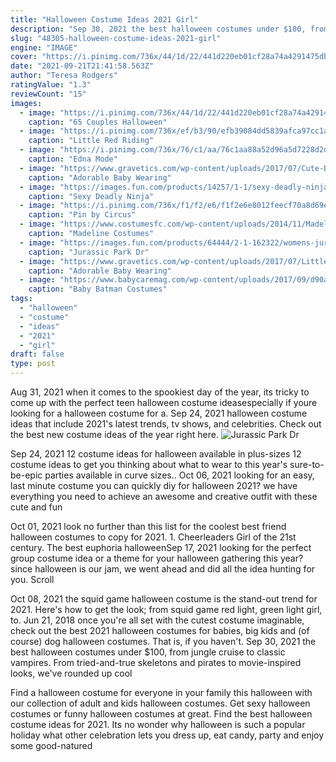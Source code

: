 ```yaml
---
title: "Halloween Costume Ideas 2021 Girl"
description: "Sep 30, 2021 the best halloween costumes under $100, from jungle cruise to classic vampires. From tried-and-true skeletons and pirates to movie-inspired looks, we've rounded up cool"
slug: "48305-halloween-costume-ideas-2021-girl"
engine: "IMAGE"
cover: "https://i.pinimg.com/736x/44/1d/22/441d220eb01cf28a74a4291475db2d16.jpg"
date: "2021-09-21T21:41:58.563Z"
author: "Teresa Rodgers"
ratingValue: "1.3"
reviewCount: "15"
images:
  - image: "https://i.pinimg.com/736x/44/1d/22/441d220eb01cf28a74a4291475db2d16.jpg"
    caption: "65 Couples Halloween"
  - image: "https://i.pinimg.com/736x/ef/b3/90/efb39084dd5839afca97cc1ab3debd87--toddler-girl-costumes-red-riding-hood-costume.jpg"
    caption: "Little Red Riding"
  - image: "https://i.pinimg.com/736x/76/c1/aa/76c1aa88a52d96a5d7228d2d1cdd4a4d--edna-mode-cosplay-halloween-ideas.jpg"
    caption: "Edna Mode"
  - image: "https://www.gravetics.com/wp-content/uploads/2017/07/Cute-Babies-Halloween-Costumes.jpg"
    caption: "Adorable Baby Wearing"
  - image: "https://images.fun.com/products/14257/1-1/sexy-deadly-ninja-womens-costume-update1.jpg"
    caption: "Sexy Deadly Ninja"
  - image: "https://i.pinimg.com/736x/f1/f2/e6/f1f2e6e8012feecf70a8d69e68405c12--clowns.jpg"
    caption: "Pin by Circus"
  - image: "https://www.costumesfc.com/wp-content/uploads/2014/11/Madeline-Halloween-Costume.jpg"
    caption: "Madeline Costumes"
  - image: "https://images.fun.com/products/64444/2-1-162322/womens-jurassic-park-dr-ellie-sattler-costume-alt-8.jpg"
    caption: "Jurassic Park Dr"
  - image: "https://www.gravetics.com/wp-content/uploads/2017/07/Little-girls-Halloween-costumes-Lucy-Ethel.jpg"
    caption: "Adorable Baby Wearing"
  - image: "https://www.babycaremag.com/wp-content/uploads/2017/09/d90a143c4d3a22a9b0db06369d8f05d4.jpg"
    caption: "Baby Batman Costumes"
tags:
  - "halloween"
  - "costume"
  - "ideas"
  - "2021"
  - "girl"
draft: false
type: post
---
```


Aug 31, 2021 when it comes to the spookiest day of the year, its tricky to come up with the perfect teen halloween costume ideasespecially if youre looking for a halloween costume for a. Sep 24, 2021 halloween costume ideas that include 2021's latest trends, tv shows, and celebrities. Check out the best new costume ideas of the year right here.
![Jurassic Park Dr](https://images.fun.com/products/64444/2-1-162322/womens-jurassic-park-dr-ellie-sattler-costume-alt-8.jpg "Jurassic Park Dr")

Sep 24, 2021 12 costume ideas for halloween available in plus-sizes  12 costume ideas to get you thinking about what to wear to this year&#39;s sure-to-be-epic parties available in curve sizes.. Oct 06, 2021 looking for an easy, last minute costume you can quickly diy for halloween 2021? we have everything you need to achieve an awesome and creative outfit with these cute and fun
<!--inArticleAds-->

<!--galleryOne-->

Oct 01, 2021 look no further than this list for the coolest best friend halloween costumes to copy for 2021. 1. Cheerleaders  Girl of the 21st century. The best euphoria halloweenSep 17, 2021 looking for the perfect group costume idea or a theme for your halloween gathering this year? since halloween is our jam, we went ahead and did all the idea hunting for you. Scroll
<!--inArticleAds-->

<!--galleryTwo-->

Oct 08, 2021 the squid game halloween costume is the stand-out trend for 2021. Here's how to get the look; from squid game red light, green light girl, to. Jun 21, 2018 once you're all set with the cutest costume imaginable, check out the best 2021 halloween costumes for babies, big kids and (of course) dog halloween costumes. That is, if you haven't. Sep 30, 2021 the best halloween costumes under $100, from jungle cruise to classic vampires. From tried-and-true skeletons and pirates to movie-inspired looks, we've rounded up cool
<!--galleryThree-->

Find a halloween costume for everyone in your family this halloween with our collection of adult and kids halloween costumes. Get sexy halloween costumes or funny halloween costumes at great. Find the best halloween costume ideas for 2021. Its no wonder why halloween is such a popular holiday  what other celebration lets you dress up, eat candy, party and enjoy some good-natured